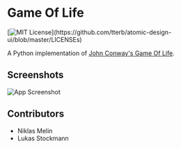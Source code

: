 # Game Of Life
[![MIT License](https://img.shields.io/apm/l/atomic-design-ui.svg?)](https://github.com/tterb/atomic-design-ui/blob/master/LICENSEs)

A Python implementation of [John Conway's Game Of Life](https://en.wikipedia.org/wiki/Conway%27s_Game_of_Life). 

## Screenshots

![App Screenshot](https://i.imgur.com/2QJBBzM.png)

## Contributors
- Niklas Melin
- Lukas Stockmann
